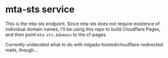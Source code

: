 # mta-sts service

This is the mta-sts endpoint. Since mta-sts does not require existence of individual domain names, I'll be using this repo to build Cloudflare Pages, and then point `mta-sts.$domain` to the cf-pages.

Currently undecided what to do with migadu-hosted/cloudflare-redirected mails, though…